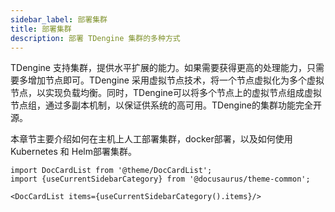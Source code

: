 ```yaml
---
sidebar_label: 部署集群
title: 部署集群
description: 部署 TDengine 集群的多种方式
---
```


TDengine 支持集群，提供水平扩展的能力。如果需要获得更高的处理能力，只需要多增加节点即可。TDengine 采用虚拟节点技术，将一个节点虚拟化为多个虚拟节点，以实现负载均衡。同时，TDengine可以将多个节点上的虚拟节点组成虚拟节点组，通过多副本机制，以保证供系统的高可用。TDengine的集群功能完全开源。

本章节主要介绍如何在主机上人工部署集群，docker部署，以及如何使用 Kubernetes 和 Helm部署集群。

```mdx-code-block
import DocCardList from '@theme/DocCardList';
import {useCurrentSidebarCategory} from '@docusaurus/theme-common';

<DocCardList items={useCurrentSidebarCategory().items}/>
```
